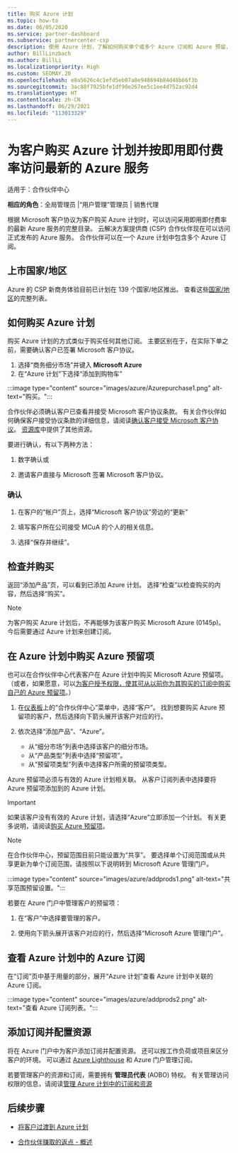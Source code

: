 ```yaml
---
title: 购买 Azure 计划
ms.topic: how-to
ms.date: 06/05/2020
ms.service: partner-dashboard
ms.subservice: partnercenter-csp
description: 使用 Azure 计划，了解如何购买单个或多个 Azure 订阅和 Azure 预留，如何配置资源，以及如何查看或添加订阅。
author: BillLinzbach
ms.author: BillLi
ms.localizationpriority: High
ms.custom: SEOMAY.20
ms.openlocfilehash: e0a5626c4c1efd5eb07a8e948694b84d48b66f3b
ms.sourcegitcommit: 3ac88f7925bfe1df90e267ee5c1ee4d752ac92d4
ms.translationtype: HT
ms.contentlocale: zh-CN
ms.lasthandoff: 06/29/2021
ms.locfileid: "113013329"
---
```

# <a name="purchase-the-azure-plan-for-customers--access-the-latest-azure-services-at-pay-as-you-go-rates"></a>为客户购买 Azure 计划并按即用即付费率访问最新的 Azure 服务

适用于：合作伙伴中心 

**相应的角色**：全局管理员 |“用户管理”管理员 | 销售代理

根据 Microsoft 客户协议为客户购买 Azure 计划时，可以访问采用即用即付费率的最新 Azure 服务的完整目录。 云解决方案提供商 (CSP) 合作伙伴现在可以访问正式发布的 Azure 服务。 合作伙伴可以在一个 Azure 计划中包含多个 Azure 订阅。 

## <a name="countryregion-availability"></a>上市国家/地区

Azure 的 CSP 新商务体验目前已计划在 139 个国家/地区推出。 查看这些[国家/地区](https://query.prod.cms.rt.microsoft.com/cms/api/am/binary/RE3QN0x)的完整列表。 

## <a name="how-to-purchase-azure-plan"></a>如何购买 Azure 计划

购买 Azure 计划的方式类似于购买任何其他订阅。 主要区别在于，在实际下单之前，需要确认客户已签署 Microsoft 客户协议。

1. 选择“商务细分市场”并键入 **Microsoft Azure** 
2. 在“Azure 计划”下选择“添加到购物车”

:::image type="content" source="images/azure/Azurepurchase1.png" alt-text="购买。":::

合作伙伴必须确认客户已查看并接受 Microsoft 客户协议条款。 有关合作伙伴如何确保客户接受协议条款的详细信息，请阅读[确认客户接受 Microsoft 客户协议](confirm-customer-agreement.md)。 [资源库](https://partner.microsoft.com/resources/collection/Microsoft-Customer-Agreement-in-the-CSP-program#/)中提供了其他资源。

要进行确认，有以下两种方法： 

1. 数字确认或

2. 邀请客户直接与 Microsoft 签署 Microsoft 客户协议。 

### <a name="to-confirm"></a>确认 

1. 在客户的“帐户”页上，选择“Microsoft 客户协议”旁边的“更新”  

2. 填写客户所在公司接受 MCuA 的个人的相关信息。

3. 选择“保存并继续”。  

## <a name="review-and-buy"></a>检查并购买

返回“添加产品”页，可以看到已添加 Azure 计划。 选择“检查”以检查购买的内容，然后选择“购买”。 

>[!Note]
>为客户购买 Azure 计划后，不再能够为该客户购买 Microsoft Azure (0145p)。 今后需要通过 Azure 计划来创建订阅。

## <a name="purchase-azure-reservations-under-the-azure-plan"></a>在 Azure 计划中购买 Azure 预留项 
  
也可以在合作伙伴中心代表客户在 Azure 计划中购买 Microsoft Azure 预留项。 （或者，如果愿意，可以[为客户授予权限，使其可从以前你为其购买的订阅中购买自己的 Azure 预留项](give-customers-permission.md)。）

1. 在[仪表板](https://partner.microsoft.com/dashboard/)上的“合作伙伴中心”菜单中，选择“客户”。 找到想要购买 Azure 预留项的客户，然后选择向下箭头展开该客户对应的行。

2. 依次选择“添加产品”、“Azure”。 

   - 从“细分市场”列表中选择该客户的细分市场。
   - 从“产品类型”列表中选择“预留项”。
   - 从“预留项类型”列表中选择客户所需的预留项类型。

Azure 预留项必须与有效的 Azure 计划相关联。 从客户订阅列表中选择要将 Azure 预留项添加到的 Azure 计划。 

>[!Important] 
>如果该客户没有有效的 Azure 计划，请选择“Azure”立即添加一个计划。 有关更多说明，请阅读[购买 Azure 预留项](azure-reservations-buying.md#purchase-azure-reservations)。

>[!Note]
>在合作伙伴中心，预留范围目前只能设置为“共享”。 要选择单个订阅范围或从共享更新为单个订阅范围，请按照以下说明转到 Microsoft Azure 管理门户。 

:::image type="content" source="images/azure/addprods1.png" alt-text="共享范围预留设置。":::

若要在 Azure 门户中管理客户的预留项： 

1. 在“客户”中选择要管理的客户。 

2. 使用向下箭头展开该客户对应的行，然后选择“Microsoft Azure 管理门户”。  
 
## <a name="view-azure-subscriptions-under-the-azure-plan"></a>查看 Azure 计划中的 Azure 订阅

在“订阅”页中基于用量的部分，展开“Azure 计划”查看 Azure 计划中关联的 Azure 订阅。

:::image type="content" source="images/azure/addprods2.png" alt-text="查看 Azure 订阅列表。"::: 


## <a name="add-subscriptions-and-configure-resources"></a>添加订阅并配置资源

将在 Azure 门户中为客户添加订阅并配置资源。 还可以按工作负荷或项目来区分客户的环境。 可以通过 [Azure Lighthouse](https://azure.microsoft.com/services/azure-lighthouse/) 和 Azure 门户管理订阅。 

若要管理客户的资源和订阅，需要拥有 **管理员代表** (AOBO) 特权。 有关管理访问权限的信息，请阅读[管理 Azure 计划中的订阅和资源](azure-plan-manage.md)

## <a name="next-steps"></a>后续步骤

- [将客户过渡到 Azure 计划](azure-plan-transition.md)

- [合作伙伴赚取的返点 - 概述](partner-earned-credit.md)
